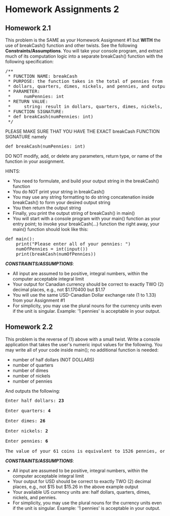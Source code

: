# Homework Assignments 2

## Homework 2.1
This problem is the SAME as your Homework Assignment #1 but **WITH** the use of breakCash() function and other 
twists. See the following **Constraints/Assumptions**. You will take your console program, and extract much of its 
computation logic into a separate breakCash() function with the following specification:

<pre>
/**
 * FUNCTION NAME: breakCash
 * PURPOSE: the function takes in the total of pennies from the user as input, computes its equivalent in
 * dollars, quarters, dimes, nickels, and pennies, and outputs the result in string to the console
 * PARAMETER:
 *     numPennies: int
 * RETURN VALUE:
 *     string: result in dollars, quarters, dimes, nickels, and pennies
 * FUNCTION SIGNATURE:
 * def breakCash(numPennies: int)
 */
</pre>

PLEASE MAKE SURE THAT YOU HAVE THE EXACT breakCash FUNCTION SIGNATURE namely

<pre>
def breakCash(numPennies: int)
</pre>

DO NOT modify, add, or delete any parameters, return type, or name of the function in your assignment. 

HINTS:

* You need to formulate, and build your output string in the breakCash() function
* You do NOT print your string in breakCash()
* You may use any string formatting to do string concatenation inside breakCash() to form your desired output string 
* You then return the output string
* Finally, you print the output string of breakCash() in main()
* You will start with a console program with your main() function as your entry point; to invoke your breakCash(...) 
function the right away, your main() function should look like this:

<pre>
def main():
    print("Please enter all of your pennies: ")
    numOfPennies = int(input())
    print(breakCash(numOfPennies))
</pre>

_**CONSTRAINTS/ASSUMPTIONS**_:

* All input are assumed to be positive, integral numbers, within the computer acceptable integral limit
* Your output for Canadian currency should be correct to exactly TWO (2) decimal places, e.g., not $1.170400 but $1.17
* You will use the same USD-Canadian Dollar exchange rate (1 to 1.33) from your Assignment #1
* For simplicity, you may use the plural nouns for the currency units even if the unit is singular. Example: '1 
pennies' is acceptable in your output.

## Homework 2.2
This problem is the reverse of (1) above with a small twist. Write a console application that takes the user's 
numeric input values for the following. You may write all of your code inside main(); no additional function is 
needed:

* number of half dollars (NOT DOLLARS)
* number of quarters
* number of dimes
* number of nickels
* number of pennies

And outputs the following:

<pre>
Enter half dollars: <b>23</b>

Enter quarters: <b>4</b>

Enter dimes: <b>26</b>

Enter nickels: <b>2</b>

Enter pennies: <b>6</b>

The value of your 61 coins is equivalent to 1526 pennies, or $15.26 USD
</pre>

_**CONSTRAINTS/ASSUMPTIONS**_:

* All input are assumed to be positive, integral numbers, within the computer acceptable integral limit
* Your output for USD should be correct to exactly TWO (2) decimal places, e.g., not $15 but $15.26 in the above 
example output
* Your available US currency units are: half dollars, quarters, dimes, nickels, and pennies.
* For simplicity, you may use the plural nouns for the currency units even if the unit is singular. Example: '1 
pennies' is acceptable in your output.